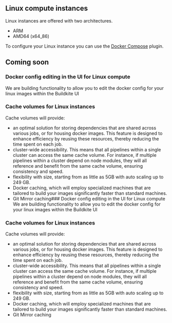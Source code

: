 ## Linux compute instances

Linux instances are offered with two architectures.

- ARM
- AMD64 (x64_86)

To configure your Linux instance you can use the [Docker Compose](https://github.com/buildkite-plugins/docker-compose-buildkite-plugin) plugin.

## Coming soon

### Docker config editing in the UI for Linux compute
We are building functionality to allow you to edit the docker config for your linux images within the Buildkite UI

### Cache volumes for Linux instances

Cache volumes will provide:
- an optimal solution for storing dependencies that are shared across various jobs, or for housing docker images. This feature is designed to enhance efficiency by reusing these resources, thereby reducing the time spent on each job.
- cluster-wide accessibility. This means that all pipelines within a single cluster can access the same cache volume. For instance, if multiple pipelines within a cluster depend on node modules, they will all reference and benefit from the same cache volume, ensuring consistency and speed.
- flexibility with size, starting from as little as 5GB with auto scaling up to 249 GB.
- Docker caching, which will employ specialized machines that are tailored to build your images significantly faster than standard machines.
- Git Mirror caching### Docker config editing in the UI for Linux compute
We are building functionality to allow you to edit the docker config for your linux images within the Buildkite UI

### Cache volumes for Linux instances

Cache volumes will provide:
- an optimal solution for storing dependencies that are shared across various jobs, or for housing docker images. This feature is designed to enhance efficiency by reusing these resources, thereby reducing the time spent on each job.
- cluster-wide accessibility. This means that all pipelines within a single cluster can access the same cache volume. For instance, if multiple pipelines within a cluster depend on node modules, they will all reference and benefit from the same cache volume, ensuring consistency and speed.
- flexibility with size, starting from as little as 5GB with auto scaling up to 249 GB.
- Docker caching, which will employ specialized machines that are tailored to build your images significantly faster than standard machines.
- Git Mirror caching